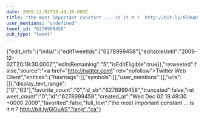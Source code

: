 ```yaml
---
date: 2009-12-02T19:49:30.000Z
title: "the most important constant ... is it π ?  http://bit.ly/6lOuAS″"
user_mentions: "undefined"
tweet_id: "6278999458"
pub_type: "tweet"
---
```

{"edit_info":{"initial":{"editTweetIds":["6278999458"],"editableUntil":"2009-12-02T20:19:30.000Z","editsRemaining":"5","isEditEligible":true}},"retweeted":false,"source":"<a href=\"http://twitter.com\" rel=\"nofollow\">Twitter Web Client</a>","entities":{"hashtags":[],"symbols":[],"user_mentions":[],"urls":[]},"display_text_range":["0","63"],"favorite_count":"0","id_str":"6278999458","truncated":false,"retweet_count":"0","id":"6278999458","created_at":"Wed Dec 02 19:49:30 +0000 2009","favorited":false,"full_text":"the most important constant ... is it π ?  http://bit.ly/6lOuAS","lang":"ca"}
